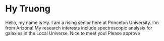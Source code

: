 # Hy Truong

Hello, my name is Hy. I am a rising senior here at Princeton University. I'm from Arizona! My research interests include spectroscopic analysis for galaxies in the Local Universe. Nice to meet you! Please approve
